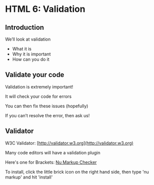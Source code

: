 # HTML 6: Validation

## Introduction

We’ll look at validation

- What it is
- Why it is important
- How can you do it


## Validate your code

Validation is extremely important!

It will check your code for errors

You can then fix these issues (hopefully)

If you can’t resolve the error, then ask us! 


## Validator

W3C Validator: [http://validator.w3.org](http://validator.w3.org)  

Many code editors will have a validation plugin


Here's one for Brackets: [Nu Markup Checker](https://github.com/takenspc/brackets-numarkupchecker) 

To install, click the little brick icon on the right hand side, then type 'nu markup' and hit 'install' 




